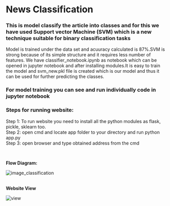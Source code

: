 # News Classification
### This is model classify the article into classes and for this we have used Support vector Machine (SVM) which is a new technique suitable for binary classification tasks
Model is trained under the data set and acuuracy calculated is 87%.SVM is strong because of its simple structure and it requires less number of features.
We have classifier_notebook.ipynb as notebook which can be opened in jupyter notebook and after installing modules.It is easy to train the model and svm_new.pkl file is created which is our model and thus it can be used for further predicting the classes.

### For model training you can see and run individually code in jupyter notebook
### Steps for running website:
Step 1: To run website you need to install all the python modules as flask, pickle, sklearn too.<br>Step 2: open cmd and locate app folder to your directory and run python app.py<br>Step 3: open browser and type obtained address from the cmd 

<br>

<b>Flow Diagram:</b>

![image_classification](https://user-images.githubusercontent.com/20139540/56796774-e323bd80-6830-11e9-918b-7aebed2a737e.jpg)

<br>
<b>Website View</b>

![view](https://user-images.githubusercontent.com/20139540/56831566-08431b00-6887-11e9-96e2-3b8b99f4fba4.jpg)

